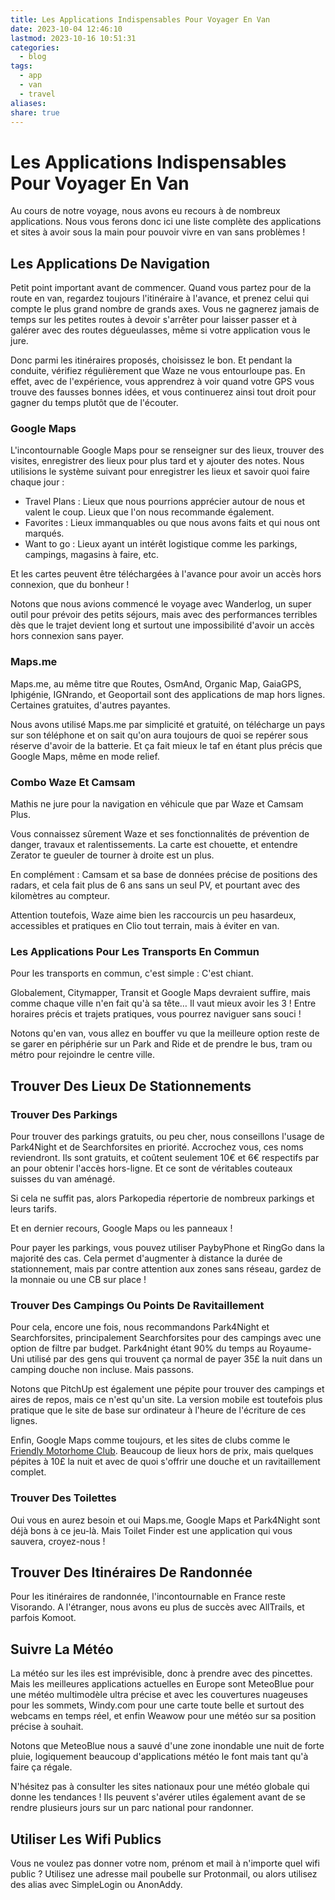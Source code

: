 ```yaml
---
title: Les Applications Indispensables Pour Voyager En Van
date: 2023-10-04 12:46:10
lastmod: 2023-10-16 10:51:31
categories:
  - blog
tags:
  - app
  - van
  - travel
aliases: 
share: true
---
```


# Les Applications Indispensables Pour Voyager En Van

Au cours de notre voyage, nous avons eu recours à de nombreux applications. Nous vous ferons donc ici une liste complète des applications et sites à avoir sous la main pour pouvoir vivre en van sans problèmes !

## Les Applications De Navigation

Petit point important avant de commencer. Quand vous partez pour de la route en van, regardez toujours l'itinéraire à l'avance, et prenez celui qui compte le plus grand nombre de grands axes. Vous ne gagnerez jamais de temps sur les petites routes à devoir s'arrêter pour laisser passer et à galérer avec des routes dégueulasses, même si votre application vous le jure.

Donc parmi les itinéraires proposés, choisissez le bon. Et pendant la conduite, vérifiez régulièrement que Waze ne vous entourloupe pas. En effet, avec de l'expérience, vous apprendrez à voir quand votre GPS vous trouve des fausses bonnes idées, et vous continuerez ainsi tout droit pour gagner du temps plutôt que de l'écouter.

### Google Maps

L'incontournable Google Maps pour se renseigner sur des lieux, trouver des visites, enregistrer des lieux pour plus tard et y ajouter des notes. Nous utilisions le système suivant pour enregistrer les lieux et savoir quoi faire chaque jour :

- Travel Plans : Lieux que nous pourrions apprécier autour de nous et valent le coup. Lieux que l'on nous recommande également.
- Favorites : Lieux immanquables ou que nous avons faits et qui nous ont marqués.
- Want to go : Lieux ayant un intérêt logistique comme les parkings, campings, magasins à faire, etc.

Et les cartes peuvent être téléchargées à l'avance pour avoir un accès hors connexion, que du bonheur !

Notons que nous avions commencé le voyage avec Wanderlog, un super outil pour prévoir des petits séjours, mais avec des performances terribles dès que le trajet devient long et surtout une impossibilité d'avoir un accès hors connexion sans payer.

### Maps.me

Maps.me, au même titre que Routes, OsmAnd, Organic Map, GaiaGPS, Iphigénie, IGNrando, et Geoportail sont des applications de map hors lignes. Certaines gratuites, d'autres payantes.

Nous avons utilisé Maps.me par simplicité et gratuité, on télécharge un pays sur son téléphone et on sait qu'on aura toujours de quoi se repérer sous réserve d'avoir de la batterie. Et ça fait mieux le taf en étant plus précis que Google Maps, même en mode relief.

### Combo Waze Et Camsam

Mathis ne jure pour la navigation en véhicule que par Waze et Camsam Plus.

Vous connaissez sûrement Waze et ses fonctionnalités de prévention de danger, travaux et ralentissements. La carte est chouette, et entendre Zerator te gueuler de tourner à droite est un plus.

En complément : Camsam et sa base de données précise de positions des radars, et cela fait plus de 6 ans sans un seul PV, et pourtant avec des kilomètres au compteur.

Attention toutefois, Waze aime bien les raccourcis un peu hasardeux, accessibles et pratiques en Clio tout terrain, mais à éviter en van.

### Les Applications Pour Les Transports En Commun

Pour les transports en commun, c'est simple : C'est chiant.

Globalement, Citymapper, Transit et Google Maps devraient suffire, mais comme chaque ville n'en fait qu'à sa tête… Il vaut mieux avoir les 3 ! Entre horaires précis et trajets pratiques, vous pourrez naviguer sans souci !

Notons qu'en van, vous allez en bouffer vu que la meilleure option reste de se garer en périphérie sur un Park and Ride et de prendre le bus, tram ou métro pour rejoindre le centre ville.

## Trouver Des Lieux De Stationnements

### Trouver Des Parkings

Pour trouver des parkings gratuits, ou peu cher, nous conseillons l'usage de Park4Night et de Searchforsites en priorité. Accrochez vous, ces noms reviendront. Ils sont gratuits, et coûtent seulement 10€ et 6€ respectifs par an pour obtenir l'accès hors-ligne. Et ce sont de véritables couteaux suisses du van aménagé.

Si cela ne suffit pas, alors Parkopedia répertorie de nombreux parkings et leurs tarifs.

Et en dernier recours, Google Maps ou les panneaux !

Pour payer les parkings, vous pouvez utiliser PaybyPhone et RingGo dans la majorité des cas. Cela permet d'augmenter à distance la durée de stationnement, mais par contre attention aux zones sans réseau, gardez de la monnaie ou une CB sur place !

### Trouver Des Campings Ou Points De Ravitaillement

Pour cela, encore une fois, nous recommandons Park4Night et Searchforsites, principalement Searchforsites pour des campings avec une option de filtre par budget. Park4night étant 90% du temps au Royaume-Uni utilisé par des gens qui trouvent ça normal de payer 35£ la nuit dans un camping douche non incluse. Mais passons.

Notons que PitchUp est également une pépite pour trouver des campings et aires de repos, mais ce n'est qu'un site. La version mobile est toutefois plus pratique que le site de base sur ordinateur à l'heure de l'écriture de ces lignes.

Enfin, Google Maps comme toujours, et les sites de clubs comme le [Friendly Motorhome Club](https://www.campingandcaravanningclub.co.uk/). Beaucoup de lieux hors de prix, mais quelques pépites à 10£ la nuit et avec de quoi s'offrir une douche et un ravitaillement complet.

### Trouver Des Toilettes

Oui vous en aurez besoin et oui Maps.me, Google Maps et Park4Night sont déjà bons à ce jeu-là. Mais Toilet Finder est une application qui vous sauvera, croyez-nous !

## Trouver Des Itinéraires De Randonnée

Pour les itinéraires de randonnée, l'incontournable en France reste Visorando. A l'étranger, nous avons eu plus de succès avec AllTrails, et parfois Komoot.

## Suivre La Météo

La météo sur les iles est imprévisible, donc à prendre avec des pincettes. Mais les meilleures applications actuelles en Europe sont MeteoBlue pour une météo multimodèle ultra précise et avec les couvertures nuageuses pour les sommets, Windy.com pour une carte toute belle et surtout des webcams en temps réel, et enfin Weawow pour une météo sur sa position précise à souhait.

Notons que MeteoBlue nous a sauvé d'une zone inondable une nuit de forte pluie, logiquement beaucoup d'applications météo le font mais tant qu'à faire ça régale.

N'hésitez pas à consulter les sites nationaux pour une météo globale qui donne les tendances ! Ils peuvent s'avérer utiles également avant de se rendre plusieurs jours sur un parc national pour randonner.

## Utiliser Les Wifi Publics

Vous ne voulez pas donner votre nom, prénom et mail à n'importe quel wifi public ? Utilisez une adresse mail poubelle sur Protonmail, ou alors utilisez des alias avec SimpleLogin ou AnonAddy.
